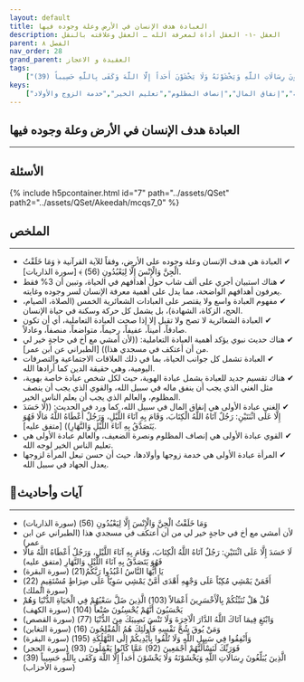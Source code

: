 ```yaml
---
layout: default
title: العبادة هدف الإنسان في الأرض وعلة وجوده فيها
description: العقل -١- العقل أداة لمعرفة الله ـ العقل وعلاقته بالنقل
parent: الفصل ٨
nav_order: 28
grand_parent: العقيدة و الاعجاز
tags: 
    ["وَمَا خَلَقْتُ الْجِنَّ وَالْإِنْسَ إِلَّا لِيَعْبُدُونِ (56)","لأن أمشي مع أخ في حاجةٍ خير لي من أن أعتكف في مسجدي هذا","لَا حَسَدَ إِلَّا عَلَى اثْنَتَيْنِ: رَجُلٌ آتَاهُ اللَّهُ الْكِتَابَ، وَقَامَ بِهِ آنَاءَ اللَّيْلِ، وَرَجُلٌ أَعْطَاهُ اللَّهُ مَالًا فَهُوَ يَتَصَدَّقُ بِهِ آنَاءَ اللَّيْلِ وَالنَّهَارِ","يَا أَيُّهَا النَّاسُ اعْبُدُوا رَبَّكُمُ(21)","أَفَمَنْ يَمْشِي مُكِبّاً عَلَى وَجْهِهِ أَهْدَى أَمَّنْ يَمْشِي سَوِيّاً عَلَى صِرَاطٍ مُسْتَقِيمٍ (22)","قُلْ هَلْ نُنَبِّئُكُمْ بِالْأَخْسَرِينَ أَعْمَالاً (103) الَّذِينَ ضَلَّ سَعْيُهُمْ فِي الْحَيَاةِ الدُّنْيَا وَهُمْ يَحْسَبُونَ أَنَّهُمْ يُحْسِنُونَ صُنْعاً (104)","وَابْتَغِ فِيمَا آتَاكَ اللَّهُ الدَّارَ الْآخِرَةَ وَلَا تَنْسَ نَصِيبَكَ مِنَ الدُّنْيَا (77)","وَمَنْ يُوقَ شُحَّ نَفْسِهِ فَأُولَئِكَ هُمُ الْمُفْلِحُونَ (16)","وَأَنْفِقُوا فِي سَبِيلِ اللَّهِ وَلَا تُلْقُوا بِأَيْدِيكُمْ إِلَى التَّهْلُكَةِ (195)","فَوَرَبِّكَ لَنَسْأَلَنَّهُمْ أَجْمَعِينَ (92) عَمَّا كَانُوا يَعْمَلُونَ (93)","الَّذِينَ يُبَلِّغُونَ رِسَالَاتِ اللَّهِ وَيَخْشَوْنَهُ وَلَا يَخْشَوْنَ أَحَداً إِلَّا اللَّهَ وَكَفَى بِاللَّهِ حَسِيباً (39)"]
keys:
    ["العبادة","هدف الإنسان","العبادة الشعائرية","العبادة التعاملية","عبادة الهوية","إنفاق المال","إنصاف المظلوم","تعليم الخير","خدمة الزوج والأولاد"]
---
```

## ‏العبادة هدف الإنسان في الأرض وعلة وجوده فيها
***
## الأسئلة 
{% include h5pcontainer.html id="7" path="../assets/QSet" path2="../assets/QSet/Akeedah/mcqs7_0" %}
## الملخص
***
- ‏✔ العبادة هي هدف الإنسان وعلة وجوده على الأرض، وفقاً للآية القرآنية ﴿ وَمَا خَلَقْتُ الْجِنَّ وَالْإِنْسَ إِلَّا لِيَعْبُدُونِ (56) ﴾ [سورة الذاريات]. 
- ‏✔ هناك استبيان أجري على ألف شاب حول أهدافهم في الحياة، وتبين أن 3% فقط يعرفون أهدافهم الواضحة، مما يدل على أهمية معرفة الإنسان لسر وجوده وغايته. 
- ‏✔ مفهوم العبادة واسع ولا يقتصر على العبادات الشعائرية الخمس (الصلاة، الصيام، الحج، الزكاة، الشهادة)، بل يشمل كل حركة وسكنة في حياة الإنسان. 
- ‏✔ العبادة الشعائرية لا تصح ولا تقبل إلا إذا صحت العبادة التعاملية، أي أن تكون صادقاً، أميناً، عفيفاً، رحيماً، متواضعاً، منصفاً، وعادلاً. 
- ‏✔ هناك حديث نبوي يؤكد أهمية العبادة التعاملية: ((لأن أمشي مع أخ في حاجةٍ خير لي من أن أعتكف في مسجدي هذا)) [الطبراني عن ابن عمر]. 
- ‏✔ العبادة تشمل كل جوانب الحياة، بما في ذلك العلاقات الاجتماعية والتصرفات اليومية، وهي حقيقة الدين كما أرادها الله. 
- ‏✔ هناك تقسيم جديد للعبادة يشمل عبادة الهوية، حيث لكل شخص عبادة خاصة بهوية، مثل الغني الذي يجب أن ينفق ماله في سبيل الله، والقوي الذي يجب أن ينصف المظلوم، والعالم الذي يجب أن يعلم الناس الخير. 
- ‏✔ الغني عبادة الأولى هي إنفاق المال في سبيل الله، كما ورد في الحديث: ((لَا حَسَدَ إِلَّا عَلَى اثْنَتَيْنِ: رَجُلٌ آتَاهُ اللَّهُ الْكِتَابَ، وَقَامَ بِهِ آنَاءَ اللَّيْلِ، وَرَجُلٌ أَعْطَاهُ اللَّهُ مَالًا فَهُوَ يَتَصَدَّقُ بِهِ آنَاءَ اللَّيْلِ وَالنَّهَارِ)) [متفق عليه]. 
- ‏✔ القوي عبادة الأولى هي إنصاف المظلوم ونصرة الضعيف، والعالم عبادة الأولى هي تعليم الناس الخير لوجه الله. 
- ‏✔ المرأة عبادة الأولى هي خدمة زوجها وأولادها، حيث أن حسن تبعل المرأة لزوجها يعدل الجهاد في سبيل الله. 

## 📜آيات وأحاديث
***
- ‏وَمَا خَلَقْتُ الْجِنَّ وَالْإِنْسَ إِلَّا لِيَعْبُدُونِ (56) (سورة الذاريات)
- ‏لأن أمشي مع أخ في حاجةٍ خير لي من أن أعتكف في مسجدي هذا (الطبراني عن ابن عمر)
- ‏لَا حَسَدَ إِلَّا عَلَى اثْنَتَيْنِ: رَجُلٌ آتَاهُ اللَّهُ الْكِتَابَ، وَقَامَ بِهِ آنَاءَ اللَّيْلِ، وَرَجُلٌ أَعْطَاهُ اللَّهُ مَالًا فَهُوَ يَتَصَدَّقُ بِهِ آنَاءَ اللَّيْلِ وَالنَّهَارِ (متفق عليه)
- ‏يَا أَيُّهَا النَّاسُ اعْبُدُوا رَبَّكُمُ(21) (سورة البقرة)
- ‏أَفَمَنْ يَمْشِي مُكِبّاً عَلَى وَجْهِهِ أَهْدَى أَمَّنْ يَمْشِي سَوِيّاً عَلَى صِرَاطٍ مُسْتَقِيمٍ (22) (سورة الملك)
- ‏قُلْ هَلْ نُنَبِّئُكُمْ بِالْأَخْسَرِينَ أَعْمَالاً (103) الَّذِينَ ضَلَّ سَعْيُهُمْ فِي الْحَيَاةِ الدُّنْيَا وَهُمْ يَحْسَبُونَ أَنَّهُمْ يُحْسِنُونَ صُنْعاً (104) (سورة الكهف)
- ‏وَابْتَغِ فِيمَا آتَاكَ اللَّهُ الدَّارَ الْآخِرَةَ وَلَا تَنْسَ نَصِيبَكَ مِنَ الدُّنْيَا (77) (سورة القصص)
- ‏وَمَنْ يُوقَ شُحَّ نَفْسِهِ فَأُولَئِكَ هُمُ الْمُفْلِحُونَ (16) (سورة التغابن)
- ‏وَأَنْفِقُوا فِي سَبِيلِ اللَّهِ وَلَا تُلْقُوا بِأَيْدِيكُمْ إِلَى التَّهْلُكَةِ (195) (سورة البقرة)
- ‏فَوَرَبِّكَ لَنَسْأَلَنَّهُمْ أَجْمَعِينَ (92) عَمَّا كَانُوا يَعْمَلُونَ (93) (سورة الحجر)
- ‏الَّذِينَ يُبَلِّغُونَ رِسَالَاتِ اللَّهِ وَيَخْشَوْنَهُ وَلَا يَخْشَوْنَ أَحَداً إِلَّا اللَّهَ وَكَفَى بِاللَّهِ حَسِيباً (39) (سورة الأحزاب)

